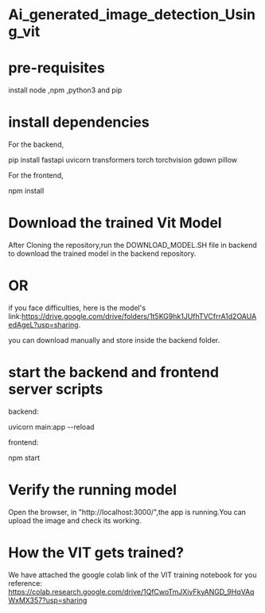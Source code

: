 # Ai_generated_image_detection_Using_vit

# pre-requisites
install node ,npm ,python3 and pip


# install dependencies

For the backend,

pip install fastapi uvicorn transformers torch torchvision gdown pillow

For the frontend,

npm install 


# Download the trained Vit Model

After Cloning the repository,run the DOWNLOAD_MODEL.SH file in backend to download the trained model in the backend repository.

  # OR

if you face difficulties, here is the model's link:https://drive.google.com/drive/folders/1t5KG9hk1JUfhTVCfrrA1d2OAUAedAgeL?usp=sharing.

you can download manually and store inside the backend folder.

# start the backend and frontend server scripts

backend:

uvicorn main:app --reload


frontend:

npm start

# Verify the running model 

 Open the browser, in "http://localhost:3000/",the app is running.You can upload the image and check its working.


# How the VIT gets trained?
 
 We have attached the google colab link of the VIT training notebook for you reference:
 https://colab.research.google.com/drive/1QfCwoTmJXivFkyANGD_9HqVAqWxMX357?usp=sharing

